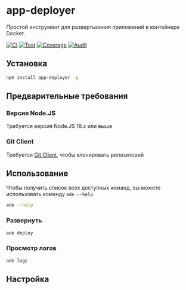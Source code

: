 # app-deployer

Простой инструмент для развертывания приложений в контейнере Docker.

[![CI](https://github.com/sumor-cloud/app-deployer/actions/workflows/ci.yml/badge.svg)](https://github.com/sumor-cloud/app-deployer/actions/workflows/ci.yml)
[![Test](https://github.com/sumor-cloud/app-deployer/actions/workflows/ut.yml/badge.svg)](https://github.com/sumor-cloud/app-deployer/actions/workflows/ut.yml)
[![Coverage](https://github.com/sumor-cloud/app-deployer/actions/workflows/coverage.yml/badge.svg)](https://github.com/sumor-cloud/app-deployer/actions/workflows/coverage.yml)
[![Audit](https://github.com/sumor-cloud/app-deployer/actions/workflows/audit.yml/badge.svg)](https://github.com/sumor-cloud/app-deployer/actions/workflows/audit.yml)

## Установка

```bash
npm install app-deployer -g
```

## Предварительные требования

### Версия Node.JS

Требуется версия Node.JS 18.x или выше

### Git Client

Требуется [Git Client](https://git-scm.com/), чтобы клонировать репозиторий

## Использование

Чтобы получить список всех доступных команд, вы можете использовать команду `ade --help`.

```bash
ade --help
```

### Развернуть

```bash
ade deploy
```

### Просмотр логов

```bash
ade logs
```

## Настройка
